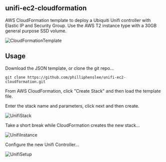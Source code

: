 ## unifi-ec2-cloudformation
AWS CloudFormation template to deploy a Ubiquiti Unifi controller with Elastic IP and Security Group.
Use the AWS T2 instance type with a 30GB general purpose SSD volume.


![CloudFormationTemplate](http://ph2.us/github/unifi-ec2-cloudformation/aws-unifi-cf-designer.png)

## Usage
Download the JSON template, or clone the git repo...

``` script
git clone https://github.com/philliphenslee/unifi-ec2-cloudformation.git
```
  
  
  
  
From AWS CloudFormation, click "Create Stack" and then load the template file.


Enter the stack name and parameters, click next and then create. 


![UnifiStack](http://ph2.us/github/unifi-ec2-cloudformation/aws-unifi-parameters.png)


Take a short break while CloudFormation creates the new stack...

![UnifiInstance](http://ph2.us/github/unifi-ec2-cloudformation/aws-unifi-instance.png)



Configure the new Unifi Controller...

![UnifiSetup](http://ph2.us/github/unifi-ec2-cloudformation/aws-unifi-setup.png)







